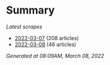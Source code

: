 # Summary
*Latest scrapes*
* [2022-03-07](https://github.com/nuuuwan/news_lk/blob/data/news_lk.2022-03-07.json) (208 articles)
* [2022-03-08](https://github.com/nuuuwan/news_lk/blob/data/news_lk.2022-03-08.json) (46 articles)

*Generated at 08:09AM, March 08, 2022*